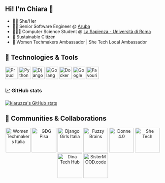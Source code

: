 ## Hi! I'm Chiara 👋

- 🏳️‍🌈 She/Her
- 👩‍💻 Senior Software Engineer @ <a href="https://www.aruba.it/" target="_blank">Aruba</a>
- 👩🏻‍🎓 Computer Science Student @ <a href="https://www.uniroma1.it/" target="_blank">La Sapienza - Università di Roma</a>
- 🌱 Sustainable Citizen
- 🖖 Women Techmakers Ambassador | She Tech Local Ambassador


## 🧰 Technologies & Tools
<img src="https://cdn.worldvectorlogo.com/logos/debian-2.svg" height="40px" title="Proud Debian user"> <img src="https://cdn.worldvectorlogo.com/logos/python-5.svg" height="40px" title="Python"> 
<img src="https://cdn.worldvectorlogo.com/logos/django.svg" height="40px" title="Django"> <img src="https://cdn.worldvectorlogo.com/logos/gopher.svg" height="40px" title="Golang"> 
<img src="https://cdn.worldvectorlogo.com/logos/docker.svg" height="40px" title="Docker"> <img src="https://cdn.worldvectorlogo.com/logos/google-cloud-1.svg" height="40px" title="Google Cloud Platform"> 
<img src="https://cdn.worldvectorlogo.com/logos/jetbrains-1.svg" height="40px" title="Favourite IDE">

<h3>📈 GitHub stats</h3>

<!--
[![Top Langs](https://github-readme-stats.vercel.app/api/top-langs/?username=kiaruzza&theme=radical)](https://github.com/anuraghazra/github-readme-stats)
-->

[![kiaruzza's GitHub
stats](https://github-readme-stats.vercel.app/api?username=kiaruzza&show_icons=true&theme=ambient_gradient&count_private=true)](https://github.com/anuraghazra/github-readme-stats)

## 🤝 Communities & Collaborations

<p align="center">
    <a href="https://www.facebook.com/WTMItalia/" style="text-decoration: none;">
        <img src="https://res.cloudinary.com/startup-grind/image/upload/c_fill,dpr_2.0,f_auto,g_center,q_auto:good/v1/gcs/platform-data-goog/sponsors/38496494_1059860710837757_3079472696325570560_o.png" height="80px" title="Women Techmakers Italia" alt="Women Techmakers Italia">
    </a>
    <a href="https://linktr.ee/pisagdg" style="text-decoration: none;">
        <img src="https://res.cloudinary.com/startup-grind/image/upload/c_fill,dpr_2.0,f_auto,g_center,q_auto:good/v1/gcs/platform-data-goog/sponsors/logo-gdg-pisa_Quadrato%20%28con%20scritta%29_8R685qs.png" height="80px" title="GDG Pisa" alt="GDG Pisa">
    </a>
    <a href="https://djangogirls.org/en/pyconitalia/" style="text-decoration: none;">
        <img src="https://res.cloudinary.com/startup-grind/image/upload/c_fill,dpr_2.0,f_auto,g_center,q_auto:good/v1/gcs/platform-data-goog/sponsors/django-girls-italy.png" height="80px" title="Django Girls Italia" alt="Django Girls Italia">
    </a>
    <a href="https://www.fuzzybrains.org/" style="text-decoration: none;">
        <img src="https://www.fuzzybrains.org/staticfiles/img/FuzzyLogo.png" height="80px" title="Fuzzy Brains" alt="Fuzzy Brains">
    </a>
    <a href="https://donne4.it/" style="text-decoration: none;">
        <img src="https://donne4.it/wp-content/uploads/2021/08/Logo-donne4-rit-100px.png" height="80px" title="Donne 4.0" alt="Donne 4.0">
    </a>
    <a href="https://shetechitaly.org/" style="text-decoration: none;">
        <img src="https://res.cloudinary.com/startup-grind/image/upload/c_fill,dpr_2.0,f_auto,g_center,q_auto:good/v1/gcs/platform-data-goog/sponsors/SheTech%20logo%20black_YLJGPWx.png" height="80px" title="She Tech" alt="She Tech">
    </a>
    <a href="https://sites.google.com/view/dina-tech-hub" style="text-decoration: none;">
        <img src="https://www.grusp.org/wp-content/uploads/2021/12/DInA-Tech-Hub-Diversity-Inclsusion-and-Accessibility-Tech-Hub-1024x1024.png" height="80px" title="Dina Tech Hub" alt="Dina Tech Hub">
    </a>
    <a href="https://sistermood.my.canva.site/" style="text-decoration: none;">
        <img src="https://sistermood.my.canva.site/images/8f9835162c3ef5f7275992bb691ba1ba.png" height="80px" title="SisterMOOD.code" alt="SisterMOOD.code">
    </a>
</p>




